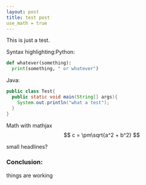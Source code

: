 ```yaml
---
layout: post
title: test post
use_math = true
---
```

This is just a test. 

Syntax highlighting:Python:

```python
def whatever(something):
  print(something, " or whatever")
```
Java:
```java
public class Test{
  public static void main(String[] args){
    System.out.println("what a test");
  }
}
```
Math with mathjax
$$
c = \pm\sqrt{a^2 + b^2}
$$

small headlines?

### Conclusion:

things are working
